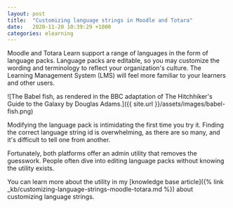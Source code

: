 ```yaml
---
layout: post
title:  "Customizing language strings in Moodle and Totara"
date:   2020-11-20 10:39:29 +1000
categories: elearning
---
```


Moodle and Totara Learn support a range of languages in the form of language packs. Language packs are editable, so you may customize the wording and terminology to reflect your organization's culture. The Learning Management System (LMS) will feel more familiar to your learners and other users.

![The Babel fish, as rendered in the BBC adaptation of The Hitchhiker's Guide to the Galaxy by Douglas Adams.]({{ site.url }}/assets/images/babel-fish.png)

Modifying the language pack is intimidating the first time you try it. Finding the correct language string id is overwhelming, as there are so many, and it's difficult to tell one from another.

Fortunately, both platforms offer an admin utility that removes the guesswork. People often dive into editing language packs without knowing the utility exists.

You can learn more about the utility in my [knowledge base article]({% link _kb/customizing-language-strings-moodle-totara.md %}) about customizing language strings.